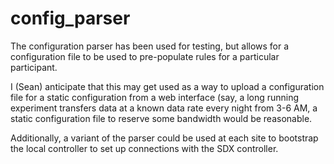 # config_parser


The configuration parser has been used for testing, but allows for a configuration file to be used to pre-populate rules for a particular participant.

I (Sean) anticipate that this may get used as a way to upload a configuration file for a static configuration from a web interface (say, a long running experiment transfers data at a known data rate every night from 3-6 AM, a static configuration file to reserve some bandwidth would be reasonable.

Additionally, a variant of the parser could be used at each site to bootstrap the local controller to set up connections with the SDX controller.